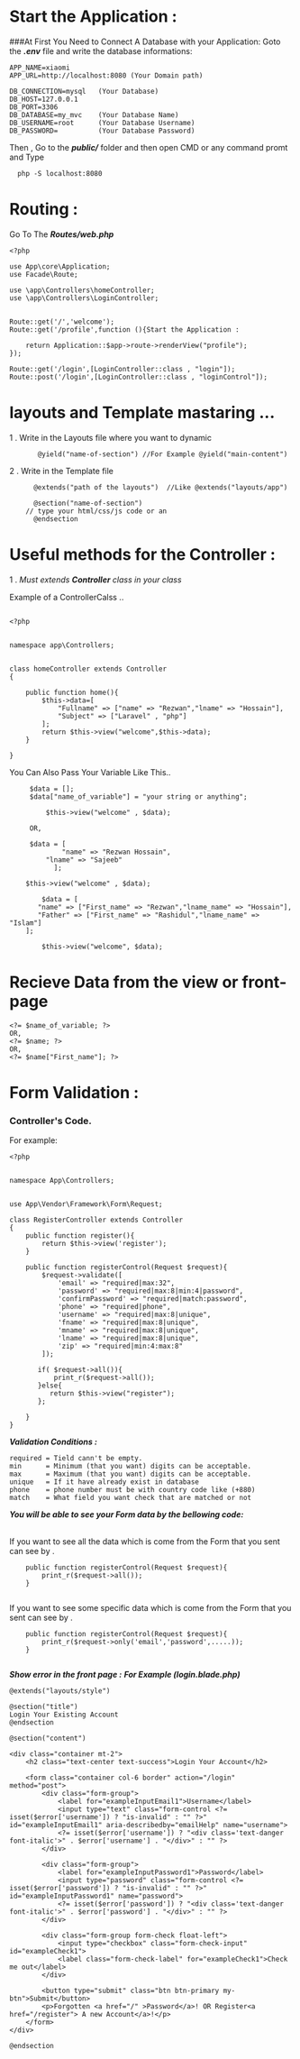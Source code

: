 # Start the Application :
###At First You Need to Connect A Database with your Application:
Goto the ***.env*** file and write the database informations:
```
APP_NAME=xiaomi
APP_URL=http://localhost:8080 (Your Domain path)

DB_CONNECTION=mysql   (Your Database)
DB_HOST=127.0.0.1
DB_PORT=3306
DB_DATABASE=my_mvc    (Your Database Name)
DB_USERNAME=root      (Your Database Username)
DB_PASSWORD=          (Your Database Password)

```
Then , Go to the ***public/*** folder and then open CMD or any command promt and Type

```
  php -S localhost:8080 
```

# Routing :

Go To The **_Routes/web.php_**

```
<?php

use App\core\Application;
use Facade\Route;

use \app\Controllers\homeController;
use \app\Controllers\LoginController;


Route::get('/','welcome');
Route::get('/profile',function (){Start the Application :

    return Application::$app->route->renderView("profile");
});

Route::get('/login',[LoginController::class , "login"]);
Route::post('/login',[LoginController::class , "loginControl"]);

```

# layouts and Template mastaring ...

1 . Write in the Layouts file where you want to dynamic

``` 
       @yield("name-of-section") //For Example @yield("main-content")
```

2 . Write in the Template file

``` 
      @extends("path of the layouts")  //Like @extends("layouts/app") 

      @section("name-of-section")
	// type your html/css/js code or an
      @endsection
```

# Useful methods for the Controller :

1 . _Must extends **Controller** class in your class_

Example of a ControllerCalss ..

```

<?php


namespace app\Controllers;


class homeController extends Controller
{

    public function home(){
        $this->data=[
            "Fullname" => ["name" => "Rezwan","lname" => "Hossain"],
            "Subject" => ["Laravel" , "php"]
        ];
        return $this->view("welcome",$this->data);
    }

}
```

You Can Also Pass Your Variable Like This..

```
	 $data = [];
	 $data["name_of_variable"] = "your string or anything";
		
         $this->view("welcome" , $data);	
	 
	 OR,
	 
	 $data = [
             "name" => "Rezwan Hossain",
	     "lname" => "Sajeeb"
           ];

	$this->view("welcome" , $data);
       
        $data = [
	   "name" => ["First_name" => "Rezwan","lname_name" => "Hossain"],
	   "Father" => ["First_name" => "Rashidul","lname_name" => "Islam"]
	];
         
        $this->view("welcome", $data);
```

# Recieve Data from the view or front-page

```
<?= $name_of_variable; ?>
OR,
<?= $name; ?>
OR,
<?= $name["First_name"]; ?>
```

# Form Validation :

### Controller's Code.

For example:

```
<?php


namespace App\Controllers;


use App\Vendor\Framework\Form\Request;

class RegisterController extends Controller
{
    public function register(){
        return $this->view('register');
    }

    public function registerControl(Request $request){
        $request->validate([
            'email' => "required|max:32",
            'password' => "required|max:8|min:4|password",
            'confirmPassword' => "required|match:password",
            'phone' => "required|phone",
            'username' => "required|max:8|unique",
            'fname' => "required|max:8|unique",
            'mname' => "required|max:8|unique",
            'lname' => "required|max:8|unique",
            'zip' => "required|min:4:max:8"
        ]);

       if( $request->all()){
           print_r($request->all());
       }else{
          return $this->view("register");
       };

    }
}
```

***Validation Conditions :***

```
required = Tield cann't be empty.
min      = Minimum (that you want) digits can be acceptable.
max      = Maximum (that you want) digits can be acceptable.
unique   = If it have already exist in database
phone    = phone number must be with country code like (+880)
match    = What field you want check that are matched or not
```

***You will be able to see your Form data by the bellowing code:***<br><br>

If you want to see all the data which is come from the Form that you sent can see by .

```
    public function registerControl(Request $request){
        print_r($request->all());
    }
 
```

If you want to see some specific data which is come from the Form that you sent can see by .

```
    public function registerControl(Request $request){
        print_r($request->only('email','password',.....));
    }
 
```


***Show error in the front page :***
***For Example (login.blade.php)***

```
@extends("layouts/style")

@section("title")
Login Your Existing Account
@endsection

@section("content")

<div class="container mt-2">
    <h2 class="text-center text-success">Login Your Account</h2>
    
    <form class="container col-6 border" action="/login" method="post">
        <div class="form-group">
            <label for="exampleInputEmail1">Username</label>
            <input type="text" class="form-control <?= isset($error['username']) ? "is-invalid" : "" ?>" id="exampleInputEmail1" aria-describedby="emailHelp" name="username">
            <?= isset($error['username']) ? "<div class='text-danger font-italic'>" . $error['username'] . "</div>" : "" ?>
        </div>
        
        <div class="form-group">
            <label for="exampleInputPassword1">Password</label>
            <input type="password" class="form-control <?= isset($error['password']) ? "is-invalid" : "" ?>" id="exampleInputPassword1" name="password">
            <?= isset($error['password']) ? "<div class='text-danger font-italic'>" . $error['password'] . "</div>" : "" ?>
        </div>
        
        <div class="form-group form-check float-left">
            <input type="checkbox" class="form-check-input" id="exampleCheck1">
            <label class="form-check-label" for="exampleCheck1">Check me out</label>
        </div>
        
        <button type="submit" class="btn btn-primary my-btn">Submit</button>
        <p>Forgotten <a href="/" >Password</a>! OR Register<a href="/register"> A new Account</a>!</p>
    </form>
</div>

@endsection
```



